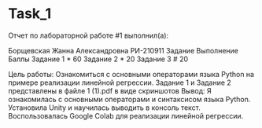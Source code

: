 # Task_1

Отчет по лабораторной работе #1 выполнил(а):

Борщевская Жанна Александровна
РИ-210911 
Задание	  Выполнение	Баллы
Задание 1	 *	60
Задание 2	 *	20
Задание 3	 #	20

Цель работы: Ознакомиться с основными операторами языка Python на примере реализации линейной регрессии.
Задание 1 и Задание 2 представлены в файле 1 (1).pdf в виде скриншотов
Вывод: Я ознакомилась с основными операторами и синтаксисом языка Python. Установила Unity и научилась выводить в консоль текст. Воспользовалась Google Colab для реализации линейной регрессии.




